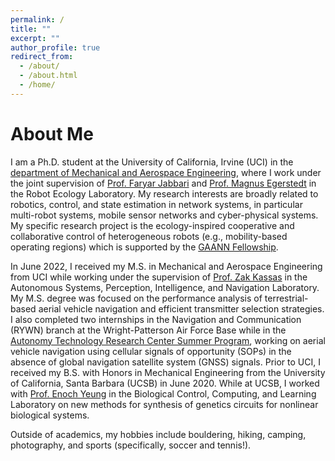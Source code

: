 ```yaml
---
permalink: /
title: ""
excerpt: ""
author_profile: true
redirect_from: 
  - /about/
  - /about.html
  - /home/
---
```


# About Me
I am a Ph.D. student at the University of California, Irvine (UCI) in the [department of Mechanical and Aerospace Engineering](https://engineering.uci.edu/dept/mae), where I work under the joint supervision of [Prof. Faryar Jabbari](https://engineering.uci.edu/users/faryar-jabbari) and [Prof. Magnus Egerstedt](https://engineering.uci.edu/users/magnus-egerstedt) in the Robot Ecology Laboratory. My research interests are broadly related to robotics, control, and state estimation in network systems, in particular multi-robot systems, mobile sensor networks and cyber-physical systems. My specific research project is the ecology-inspired cooperative and collaborative control of heterogeneous robots (e.g., mobility-based operating regions) which is supported by the [GAANN Fellowship](https://www2.ed.gov/programs/gaann/index.html).

In June 2022, I received my M.S. in Mechanical and Aerospace Engineering from UCI while working under the supervision of [Prof. Zak Kassas](https://engineering.osu.edu/people/kassas.2) in the Autonomous Systems, Perception, Intelligence, and Navigation Laboratory. My M.S. degree was focused on the performance analysis of terrestrial-based aerial vehicle navigation and efficient transmitter selection strategies. I also completed two internships in the Navigation and Communication (RYWN) branch at the Wright-Patterson Air Force Base while in the [Autonomy Technology Research Center Summer Program](https://udayton.edu/engineering/departments/electrical_and_computer/faculty_activities/atr-center-summer-program/index.php), working on aerial vehicle navigation using cellular signals of opportunity (SOPs) in the absence of global navigation satellite system (GNSS) signals. Prior to UCI, I received my B.S. with Honors in Mechanical Engineering from the University of California, Santa Barbara (UCSB) in June 2020. While at UCSB, I worked with [Prof. Enoch Yeung](https://engineering.ucsb.edu/people/enoch-yeung) in the Biological Control, Computing, and Learning Laboratory on new methods for synthesis of genetics circuits for nonlinear biological systems.

Outside of academics, my hobbies include bouldering, hiking, camping, photography, and sports (specifically, soccer and tennis!).

